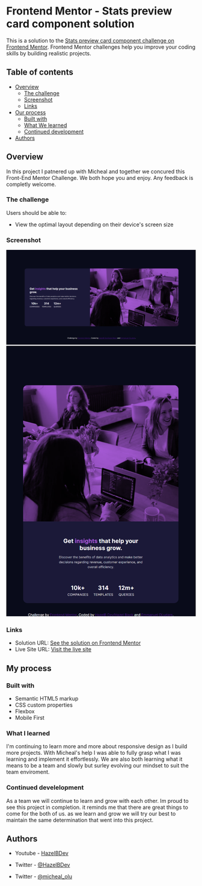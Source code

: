 # Frontend Mentor - Stats preview card component solution

This is a solution to the [Stats preview card component challenge on Frontend Mentor](https://www.frontendmentor.io/challenges/stats-preview-card-component-8JqbgoU62). Frontend Mentor challenges help you improve your coding skills by building realistic projects.

## Table of contents

- [Overview](#overview)
  - [The challenge](#the-challenge)
  - [Screenshot](#screenshot)
  - [Links](#links)
- [Our process](#my-process)
  - [Built with](#built-with)
  - [What We learned](#what-i-learned)
  - [Continued development](#continued-development)
- [Authors](#authors)

## Overview

In this project I patnered up with Micheal and together we concured this Front-End Mentor Challenge. We both hope you and enjoy. Any feedback is completly welcome.

### The challenge

Users should be able to:

- View the optimal layout depending on their device's screen size

### Screenshot

![Desktop Layout](images/Screenshot%202022-05-19%20203104.png)
![Mobile Layout](images/Screenshot%202022-05-19%20203148.png)

### Links

- Solution URL: [See the solution on Frontend Mentor](https://www.frontendmentor.io/solutions/statspreviewcard-Tsae_aH_P)
- Live Site URL: [Visit the live site](https://hazel-black.github.io/Stats-Preview-Card-/)

## My process

### Built with

- Semantic HTML5 markup
- CSS custom properties
- Flexbox
- Mobile First

### What I learned

I'm continuing to learn more and more about responsive design as I build more projects. With Micheal's help I was able to fully grasp what I was learning and implement it effortlessly. We are also both learning what it means to be a team and slowly but surley evolving our mindset to suit the team enviroment.

### Continued develelopment

As a team we will continue to learn and grow with each other. Im proud to see this project in completion. it reminds me that there are great things to come for the both of us. as we learn and grow we will try our best to maintain the same determination that went into this project.

## Authors

- Youtube - [HazelBDev](https://www.youtube.com/channel/UCCDWcbyG8rf6TC41EDGD4Rg)
- Twitter - [@HazelBDev](https://twitter.com/HazelBDev)

- Twitter - [@micheal_olu](https://twitter.com/michael_olu99)
